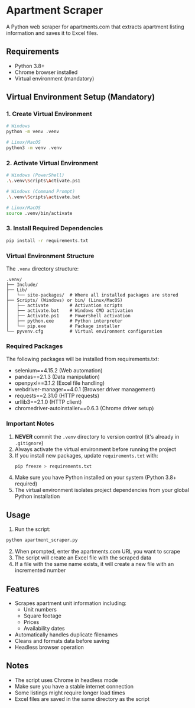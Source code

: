# Apartment Scraper

A Python web scraper for apartments.com that extracts apartment listing information and saves it to Excel files.

## Requirements

- Python 3.8+
- Chrome browser installed
- Virtual environment (mandatory)

## Virtual Environment Setup (Mandatory)

### 1. Create Virtual Environment
```bash
# Windows
python -m venv .venv

# Linux/MacOS
python3 -m venv .venv
```

### 2. Activate Virtual Environment
```bash
# Windows (PowerShell)
.\.venv\Scripts\Activate.ps1

# Windows (Command Prompt)
.\.venv\Scripts\activate.bat

# Linux/MacOS
source .venv/bin/activate
```

### 3. Install Required Dependencies
```bash
pip install -r requirements.txt
```

### Virtual Environment Structure
The `.venv` directory structure:
```
.venv/
├── Include/
├── Lib/
│   └── site-packages/  # Where all installed packages are stored
├── Scripts/ (Windows) or bin/ (Linux/MacOS)
│   ├── activate        # Activation scripts
│   ├── activate.bat    # Windows CMD activation
│   ├── Activate.ps1    # PowerShell activation
│   ├── python.exe      # Python interpreter
│   └── pip.exe         # Package installer
└── pyvenv.cfg          # Virtual environment configuration
```

### Required Packages
The following packages will be installed from requirements.txt:
- selenium==4.15.2 (Web automation)
- pandas==2.1.3 (Data manipulation)
- openpyxl==3.1.2 (Excel file handling)
- webdriver-manager==4.0.1 (Browser driver management)
- requests==2.31.0 (HTTP requests)
- urllib3==2.1.0 (HTTP client)
- chromedriver-autoinstaller==0.6.3 (Chrome driver setup)

### Important Notes
1. **NEVER** commit the `.venv` directory to version control (it's already in `.gitignore`)
2. Always activate the virtual environment before running the project
3. If you install new packages, update `requirements.txt` with:
   ```bash
   pip freeze > requirements.txt
   ```
4. Make sure you have Python installed on your system (Python 3.8+ required)
5. The virtual environment isolates project dependencies from your global Python installation

## Usage

1. Run the script:
```bash
python apartment_scraper.py
```
2. When prompted, enter the apartments.com URL you want to scrape
3. The script will create an Excel file with the scraped data
4. If a file with the same name exists, it will create a new file with an incremented number

## Features

- Scrapes apartment unit information including:
  - Unit numbers
  - Square footage
  - Prices
  - Availability dates
- Automatically handles duplicate filenames
- Cleans and formats data before saving
- Headless browser operation

## Notes

- The script uses Chrome in headless mode
- Make sure you have a stable internet connection
- Some listings might require longer load times
- Excel files are saved in the same directory as the script
